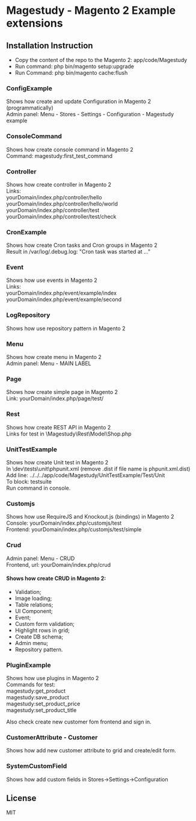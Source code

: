 # Magestudy - Magento 2 Example extensions

## Installation Instruction  
* Copy the content of the repo to the Magento 2: app/code/Magestudy  
* Run command: php bin/magento setup:upgrade   
* Run Command: php bin/magento cache:flush  

### ConfigExample
Shows how create and update Configuration in Magento 2 (programmatically)  
Admin panel: Menu - Stores - Settings - Configuration - Magestudy example

### ConsoleCommand
Shows how create console command in Magento 2  
Command: magestudy:first_test_command

### Controller
Shows how create controller in Magento 2  
Links:  
yourDomain/index.php/controller/hello  
yourDomain/index.php/controller/hello/world  
yourDomain/index.php/controller/test  
yourDomain/index.php/controller/test/check

### CronExample
Shows how create Cron tasks and Cron groups in Magento 2  
Result in /var/log/.debug.log: "Cron task was started at ..."

### Event
Shows how use events in Magento 2  
Links:  
yourDomain/index.php/event/example/index  
yourDomain/index.php/event/example/second

### LogRepository
Shows how use repository pattern in Magento 2

### Menu
Shows how create menu in Magento 2  
Admin panel: Menu - MAIN LABEL

### Page
Shows how create simple page in Magento 2  
Link: yourDomain/index.php/page/test/

### Rest
Shows how create REST API in Magento 2  
Links for test in \Magestudy\Rest\Model\Shop.php

### UnitTestExample
Shows how create Unit test in Magento 2  
In \dev\tests\unit\phpunit.xml (remove .dist if file name is phpunit.xml.dist)  
Add line: <directory suffix="Test.php">../../../app/code/Magestudy/UnitTestExample/Test/Unit</directory>  
To block: testsuite  
Run command in console.

### Customjs
Shows how use RequireJS and Knockout.js (bindings) in Magento 2  
Console: yourDomain/index.php/customjs/test  
Frontend: yourDomain/index.php/customjs/test/simple

### Crud
Admin panel: Menu - CRUD  
Frontend, url: yourDomain/index.php/crud  
#### Shows how create CRUD in Magento 2:
- Validation;
- Image loading;
- Table relations;
- UI Component;
- Event;
- Custom form validation;
- Highlight rows in grid;
- Create DB schema;
- Admin menu;
- Repository pattern.

### PluginExample
Shows how use plugins in Magento 2  
Commands for test:  
magestudy:get_product  
magestudy:save_product  
magestudy:set_product_price  
magestudy:set_product_title  

Also check create new customer fom frontend and sign in.

### CustomerAttribute - Customer
Shows how add new customer attribute to grid and create/edit form.

### SystemCustomField  
Shows how add custom fields in Stores->Settings->Configuration  

License
----
MIT
